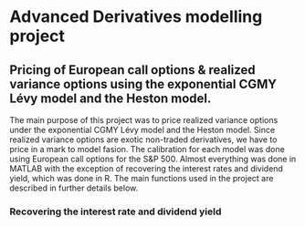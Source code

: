 # Advanced Derivatives modelling project

## Pricing of European call options & realized variance options using the exponential CGMY Lévy model and the Heston model.

The main purpose of this project was to price realized variance options under the exponential CGMY Lévy model and the Heston model. Since realized variance options are exotic non-traded derivatives, we have to price in a mark to model fasion. The calibration for each model was done using European call options for the S&P 500. Almost everything was done in MATLAB with the exception of recovering the interest rates and dividend yield, which was done in R. The main functions used in the project are described in further details below. 

### Recovering the interest rate and dividend yield

